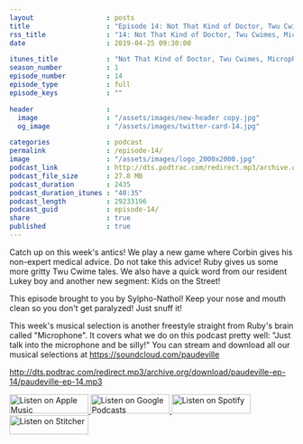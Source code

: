 ```yaml
---
layout                  : posts
title                   : "Episode 14: Not That Kind of Doctor, Twu Cwimes, Microphone"
rss_title               : "14: Not That Kind of Doctor, Twu Cwimes, Microphone"
date                    : 2019-04-25 09:30:00

itunes_title			: "Not That Kind of Doctor, Twu Cwimes, Microphone"
season_number			: 1
episode_number			: 14
episode_type			: full
episode_keys			: ""

header                  : 
  image                 : "/assets/images/new-header copy.jpg"
  og_image              : "/assets/images/twitter-card-14.jpg"

categories              : podcast
permalink               : /episode-14/
image                   : "/assets/images/logo_2000x2000.jpg"
podcast_link            : http://dts.podtrac.com/redirect.mp3/archive.org/download/paudeville-ep-14/paudeville-ep-14.mp3
podcast_file_size       : 27.8 MB
podcast_duration        : 2435
podcast_duration_itunes : "40:35"
podcast_length          : 29233196
podcast_guid            : episode-14/
share                   : true
published               : true 
---
```

Catch up on this week's antics! 
We play a new game where Corbin gives his non-expert medical advice. Do not take this advice!
Ruby gives us some more gritty Twu Cwime tales.
We also have a quick word from our resident Lukey boy and another new segment: Kids on the Street! 

This episode brought to you by Sylpho-Nathol! Keep your nose and mouth clean so you don't get paralyzed! Just snuff it!

This week's musical selection is another freestyle straight from Ruby's brain called "Microphone". It covers what we do on this podcast pretty well: "Just talk into the microphone and be silly!" You can stream and download all our musical selections at <a href="https://soundcloud.com/paudeville">https://soundcloud.com/paudeville</a>

http://dts.podtrac.com/redirect.mp3/archive.org/download/paudeville-ep-14/paudeville-ep-14.mp3

<a href="https://itunes.apple.com/us/podcast/paudeville/id1450915591">
	<img src='{{ site.url }}{{ site.baseurl }}/assets/images/US_UK_Apple_Podcasts_Listen_Badge_RGB_140x34.png' width='140px' height='34' alt='Listen on Apple Music'/>
</a>
<a href="https://play.google.com/music/m/Igre2ostm2ltqiq4sabzzrl5jcy?t=Paudeville">
	<img src='{{ site.url }}{{ site.baseurl }}/assets/images/google_podcasts_badge_140x34.png' width='140px' height='34' alt='Listen on Google Podcasts'/>
</a>
<a href="https://open.spotify.com/show/4q5RNUUtU4XFqsymP7dcTw">
	<img src='{{ site.url }}{{ site.baseurl }}/assets/images/Spotify_Listen_Badge_RGB_140x34.png' width='140px' height='34' alt='Listen on Spotify'/>
</a>
<a href="https://www.stitcher.com/s?fid=363388&refid=stpr">
	<img src='{{ site.url }}{{ site.baseurl }}/assets/images/Stitcher_Listen_Badge_Color_Dark_BG_140x34.png' width='140px' height='34' alt='Listen on Stitcher'/>
</a>
